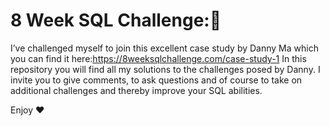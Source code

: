 # 8 Week SQL Challenge:🧮
I’ve challenged myself to join this excellent case study by Danny Ma which you can find it here:https://8weeksqlchallenge.com/case-study-1 In this repository you will find all my solutions to the challenges posed by Danny. I invite you to give comments, to ask questions and of course to take on additional challenges and thereby improve your SQL abilities.

Enjoy ❤️
